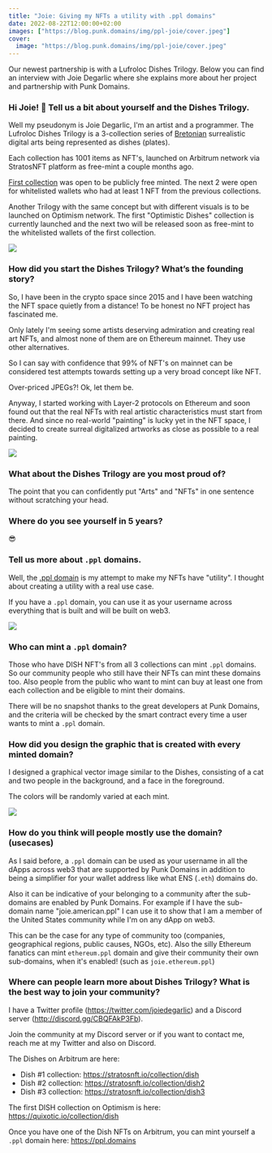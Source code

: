 ```yaml
---
title: "Joie: Giving my NFTs a utility with .ppl domains"
date: 2022-08-22T12:00:00+02:00
images: ["https://blog.punk.domains/img/ppl-joie/cover.jpeg"]
cover:
  image: "https://blog.punk.domains/img/ppl-joie/cover.jpeg"
---
```


Our newest partnership is with a Lufroloc Dishes Trilogy. Below you can find an interview with Joie Degarlic where she explains more about her project and partnership with Punk Domains. 

### Hi Joie! 👋 Tell us a bit about yourself and the Dishes Trilogy.

Well my pseudonym is Joie Degarlic, I'm an artist and a programmer. The Lufroloc Dishes Trilogy is a 3-collection series of [Bretonian](https://en.wikipedia.org/wiki/Andr%C3%A9_Breton) surrealistic digital arts being represented as dishes (plates).

Each collection has 1001 items as NFT's, launched on Arbitrum network via StratosNFT platform as free-mint a couple months ago.

[First collection](https://stratosnft.io/collection/dish) was open to be publicly free minted. The next 2 were open for whitelisted wallets who had at least 1 NFT from the previous collections.

Another Trilogy with the same concept but with different visuals is to be launched on Optimism network. The first "Optimistic Dishes" collection is currently launched and the next two will be released soon as free-mint to the whitelisted wallets of the first collection.

![](/img/ppl-joie/joie-degarlic-twitter.png)

### How did you start the Dishes Trilogy? What’s the founding story?

So, I have been in the crypto space since 2015 and I have been watching the NFT space quietly from a distance! To be honest no NFT project has fascinated me.

Only lately I'm seeing some artists deserving admiration and creating real art NFTs, and almost none of them are on Ethereum mainnet. They use other alternatives.

So I can say with confidence that 99% of NFT's on mainnet can be considered test attempts towards setting up a very broad concept like NFT. 

Over-priced JPEGs?! Ok, let them be.

Anyway, I started working with Layer-2 protocols on Ethereum and soon found out that the real NFTs with real artistic characteristics must start from there. And since no real-world "painting" is lucky yet in the NFT space, I decided to create surreal digitalized artworks as close as possible to a real painting. 

![](/img/ppl-joie/lufroloc-dishes.png)

### What about the Dishes Trilogy are you most proud of?

The point that you can confidently put "Arts" and "NFTs" in one sentence without scratching your head.

### Where do you see yourself in 5 years?

😎 

### Tell us more about `.ppl` domains.

Well, the [.ppl domain](https://ppl.domains) is my attempt to make my NFTs have "utility". I thought about creating a utility with a real use case.

If you have a `.ppl` domain, you can use it as your username across everything that is built and will be built on web3. 

![](/img/ppl-joie/ppl-domains.png)

### Who can mint a `.ppl` domain?

Those who have DISH NFT's from all 3 collections can mint `.ppl` domains. So our community people who still have their NFTs can mint these domains too. Also people from the public who want to mint can buy at least one from each collection and be eligible to mint their domains. 

There will be no snapshot thanks to the great developers at Punk Domains, and the criteria will be checked by the smart contract every time a user wants to mint a `.ppl` domain.

### How did you design the graphic that is created with every minted domain?

I designed a graphical vector image similar to the Dishes, consisting of a cat and two people in the background, and a face in the foreground.

The colors will be randomly varied at each mint.

![](/img/ppl-joie/stratos-nft-page.png) 

### How do you think will people mostly use the domain? (usecases)

As I said before, a `.ppl` domain can be used as your username in all the dApps across web3 that are supported by Punk Domains in addition to being a simplifier for your wallet address like what ENS (`.eth`) domains do.

Also it can be indicative of your belonging to a community after the sub-domains are enabled by Punk Domains. For example if I have the sub-domain name "joie.american.ppl" I can use it to show that I am a member of the United States community while I'm on any dApp on web3. 

This can be the case for any type of community too (companies, geographical regions, public causes, NGOs, etc). Also the silly Ethereum fanatics can mint `ethereum.ppl` domain and give their community their own sub-domains, when it's enabled! (such as `joie.ethereum.ppl`) 

### Where can people learn more about Dishes Trilogy? What is the best way to join your community?

I have a Twitter profile (https://twitter.com/joiedegarlic) and a Discord server (http://discord.gg/CBQFAkP3Fb). 

Join the community at my Discord server or if you want to contact me, reach me at my Twitter and also on Discord.

The Dishes on Arbitrum are here:
- Dish #1 collection: https://stratosnft.io/collection/dish
- Dish #2 collection: https://stratosnft.io/collection/dish2
- Dish #3 collection: https://stratosnft.io/collection/dish3

The first DISH collection on Optimism is here: https://quixotic.io/collection/dish

Once you have one of the Dish NFTs on Arbitrum, you can mint yourself a `.ppl` domain here: https://ppl.domains 
